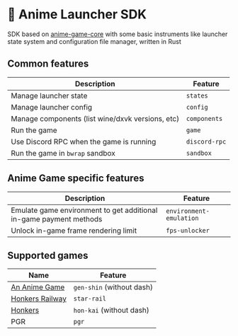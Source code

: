 # 🦀 Anime Launcher SDK

SDK based on [anime-game-core](https://github.com/an-anime-team/anime-game-core) with some basic instruments like launcher state system and configuration file manager, written in Rust

## Common features

| Description | Feature |
| - | - |
| Manage launcher state | `states` |
| Manage launcher config | `config` |
| Manage components (list wine/dxvk versions, etc) | `components` |
| Run the game | `game` |
| Use Discord RPC when the game is running | `discord-rpc` |
| Run the game in `bwrap` sandbox | `sandbox` |

## Anime Game specific features

| Description | Feature |
| - | - |
| Emulate game environment to get additional in-game payment methods | `environment-emulation` |
| Unlock in-game frame rendering limit | `fps-unlocker` |

## Supported games

| Name | Feature |
| - | - |
| [An Anime Game](https://github.com/an-anime-team/an-anime-game-launcher) | `gen-shin` (without dash) |
| [Honkers Railway](https://github.com/an-anime-team/the-honkers-railway-launcher) | `star-rail` |
| [Honkers](https://github.com/an-anime-team/honkers-launcher) | `hon-kai` (without dash) |
| PGR | `pgr` |
